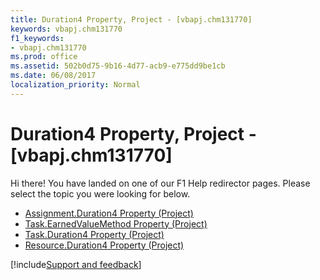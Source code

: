 ```yaml
---
title: Duration4 Property, Project - [vbapj.chm131770]
keywords: vbapj.chm131770
f1_keywords:
- vbapj.chm131770
ms.prod: office
ms.assetid: 502b0d75-9b16-4d77-acb9-e775dd9be1cb
ms.date: 06/08/2017
localization_priority: Normal
---
```



# Duration4 Property, Project - [vbapj.chm131770]

Hi there! You have landed on one of our F1 Help redirector pages. Please select the topic you were looking for below.

- [Assignment.Duration4 Property (Project)](http://msdn.microsoft.com/library/e33d3fd0-a9bb-9766-76c4-4b0cb148ec8a%28Office.15%29.aspx)
- [Task.EarnedValueMethod Property (Project)](http://msdn.microsoft.com/library/3882a1aa-4226-b9f9-3d01-529fe9274399%28Office.15%29.aspx)
- [Task.Duration4 Property (Project)](http://msdn.microsoft.com/library/8d8e9b0c-c067-e471-5794-634a1bd4ad77%28Office.15%29.aspx)
- [Resource.Duration4 Property (Project)](http://msdn.microsoft.com/library/546110f8-4bc8-dfee-fe8d-cd2b41c7a354%28Office.15%29.aspx)

[!include[Support and feedback](~/includes/feedback-boilerplate.md)]